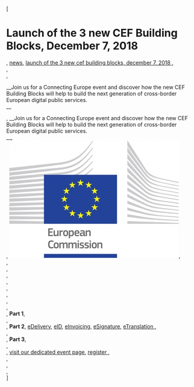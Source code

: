 [

# Launch of the 3 new CEF Building Blocks, December 7, 2018 

, <a href="http://www.ris.eu/news" style="text-transform:lowercase;">News</a>, <a href="http://www.ris.eu/news/launch_of_the_3_new_cef_building_blocks__december_7__2018_" style="text-transform:lowercase;">Launch of the 3 new CEF Building Blocks, December 7, 2018 </a>,   
,   
, 

__Join us for a Connecting Europe event and discover how the new CEF Building Blocks will help to build the next generation of cross-border European digital public services.   
__

, __Join us for a Connecting Europe event and discover how the new CEF Building Blocks will help to build the next generation of cross-border European digital public services.   
__,   
, ![](docs/Image/672/thumb_450x-_logo_ce_en_rvb_hr.jpg),   
,   
,   
,   
,   
,   
,   
,   
,   
, __Part 1__,   
,   
, __Part 2__, <a href="https://ec.europa.eu/cefdigital/wiki/display/CEFDIGITAL/eDelivery" target="_blank">eDelivery</a>, <a href="https://ec.europa.eu/cefdigital/wiki/display/CEFDIGITAL/eID" target="_blank">eID</a>, <a href="https://ec.europa.eu/cefdigital/wiki/display/CEFDIGITAL/eInvoicing" target="_blank">eInvoicing</a>, <a href="https://ec.europa.eu/cefdigital/wiki/display/CEFDIGITAL/eSignature" target="_blank">eSignature</a>, <a href="https://ec.europa.eu/cefdigital/wiki/display/CEFDIGITAL/eTranslation" target="_blank">eTranslation </a>,   
,   
, __Part 3__,   
,   
, <a href="https://ec.europa.eu/cefdigital/wiki/display/CEFDIGITAL/New+Building+Blocks+Launch+Event" target="_blank">visit our dedicated event page</a>, <a href="https://ec.europa.eu/cefdigital/wiki/display/CEFDIGITAL/New+Building+Blocks+Launch+Event" target="_blank">register </a>,   
,   
,   
,   
]